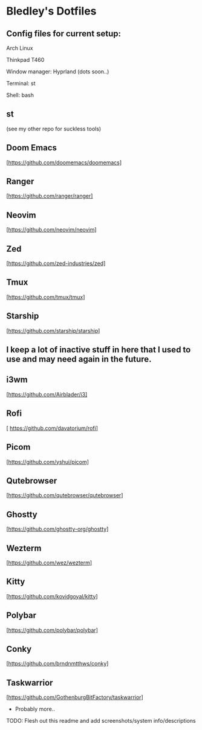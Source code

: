 # Bledley's Dotfiles

## Config files for current setup:

Arch Linux

Thinkpad T460

Window manager: Hyprland (dots soon..)

Terminal: st

Shell: bash

## st
(see my other repo for suckless tools)

## Doom Emacs
[https://github.com/doomemacs/doomemacs]

## Ranger
[https://github.com/ranger/ranger]

## Neovim
[https://github.com/neovim/neovim]

## Zed
[https://github.com/zed-industries/zed]

## Tmux
[https://github.com/tmux/tmux]

## Starship
[https://github.com/starship/starship]


## I keep a lot of inactive stuff in here that I used to use and may need again in the future.

## i3wm
[https://github.com/Airblader/i3]

## Rofi
[ https://github.com/davatorium/rofi]

## Picom
[https://github.com/yshui/picom]

## Qutebrowser
[https://github.com/qutebrowser/qutebrowser]

## Ghostty
[https://github.com/ghostty-org/ghostty]

## Wezterm
[https://github.com/wez/wezterm]

## Kitty
[https://github.com/kovidgoyal/kitty]

## Polybar
[https://github.com/polybar/polybar]

## Conky
[https://github.com/brndnmtthws/conky]

## Taskwarrior
[https://github.com/GothenburgBitFactory/taskwarrior]

+ Probably more..

TODO: Flesh out this readme and add screenshots/system info/descriptions
